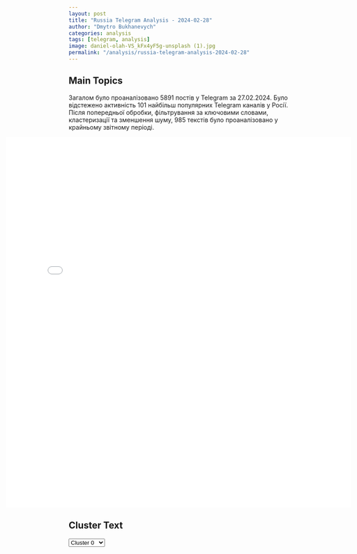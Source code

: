 ```yaml
---
layout: post
title: "Russia Telegram Analysis - 2024-02-28"
author: "Dmytro Bukhanevych"
categories: analysis
tags: [telegram, analysis]
image: daniel-olah-VS_kFx4yF5g-unsplash (1).jpg
permalink: "/analysis/russia-telegram-analysis-2024-02-28"
---
```


<style>
    /* Adjusting iframe-container styles */
    .wide-iframe-container {
        width: calc(100% + 30vw);  /* Extending the width */
        margin-left: -15vw;       /* Negative margin to push to the left */
        overflow: hidden;         /* In case the iframe content spills over */
    }

    .wide-iframe-container iframe {
        width: 100%;  /* Making the iframe take the full width of its container */
        border: none; /* Removing any borders from the iframe */
    }

    /* Toggle mechanism */
    .hidden {
        display: none;
    }
    
    .show-content-target:checked + .show-content {
        display: block;
    }
</style>

<h2>Main Topics</h2>
<p>Загалом було проаналізовано 5891 постів у Telegram за 27.02.2024. Було відстежено активність 101 найбільш популярних Telegram каналів у Росії. Після попередньої обробки, фільтрування за ключовими словами, кластеризації та зменшення шуму, 985 текстів було проаналізовано у крайньому звітному періоді.</p>
<!-- Embedding Main Plotly Visualization -->
<div class="wide-iframe-container">
    <iframe src="{{site.baseurl}}/visualizations/2024-02-28/fig_topics_time.html" height="850"></iframe>
</div>


<h2>Cluster Text</h2>

<!-- Dropdown to select a cluster -->
<select id="clusterSelector" onchange="displayClusterText()">
<option value="0">Cluster 0</option><option value="1">Cluster 1</option><option value="2">Cluster 2</option><option value="3">Cluster 3</option><option value="4">Cluster 4</option><option value="5">Cluster 5</option><option value="6">Cluster 6</option><option value="7">Cluster 7</option><option value="8">Cluster 8</option><option value="9">Cluster 9</option><option value="10">Cluster 10</option><option value="11">Cluster 11</option><option value="12">Cluster 12</option>
</select>

<!-- Display area for the selected cluster's text -->
<div id="clusterTextDisplay" class="hidden"></div>

<script type="text/javascript">
    var clusterDetails = {"0": "<b>Total Posts:</b> 160<br><b>Date:</b> 2024-02-27 12:25:00+00:00<br><b>Author:</b> rvvoenkor<br><b>Link:</b> https://t.me/s/RVvoenkor/62834<br><b>Subscribers:</b> 1355477<br><b>Text:</b> \u0422\u0435\u043a\u0441\u0442: \u203c\ufe0f\ud83c\udff4\u200d\u2620\ufe0f\ud83c\uddf7\ud83c\uddfa\u0410\u0440\u043c\u0438\u044f \u0420\u043e\u0441\u0441\u0438\u0438 \u0432\u044b\u0431\u0438\u043b\u0430 \u0412\u0421\u0423 \u0438\u0437 \u0421\u0435\u0432\u0435\u0440\u043d\u043e\u0433\u043e, \u0442\u0430\u043a\u0436\u0435 \u0437\u0430 \u043d\u0435\u0434\u0435\u043b\u044e \u043e\u0441\u0432\u043e\u0431\u043e\u0436\u0434\u0435\u043d\u044b \u041b\u0430\u0441\u0442\u043e\u0447\u043a\u0438\u043d\u043e \u0438 \u041f\u043e\u0431\u0435\u0434\u0430.\u25aa\ufe0f\u0420\u043e\u0441\u0441\u0438\u0439\u0441\u043a\u0438\u0435 \u0432\u043e\u0439\u0441\u043a\u0430 \u0435\u0436\u0435\u0434\u043d\u0435\u0432\u043d\u043e \u043f\u0440\u043e\u0434\u0432\u0438\u0433\u0430\u044e\u0442\u0441\u044f \u043f\u043e \u0432\u0441\u0435\u0439 \u043b\u0438\u043d\u0438\u0438 \u0441\u043e\u043f\u0440\u0438\u043a\u043e\u0441\u043d\u043e\u0432\u0435\u043d\u0438\u044f, \u0437\u0430\u044f\u0432\u0438\u043b \u0428\u043e\u0439\u0433\u0443 \u043d\u0430 \u0437\u0430\u0441\u0435\u0434\u0430\u043d\u0438\u0438 \u043a\u043e\u043b\u043b\u0435\u0433\u0438\u0438 \u041c\u0438\u043d\u043e\u0431\u043e\u0440\u043e\u043d\u044b.\u25aa\ufe0f\u041a\u043e\u043c\u0430\u043d\u0434\u043e\u0432\u0430\u043d\u0438\u0435 \u0412\u0421\u0423 \u0431\u0440\u043e\u0441\u0430\u0435\u0442 \u0432 \u0431\u043e\u0439 \u043f\u043e\u0441\u043b\u0435\u0434\u043d\u0438\u0435 \u0440\u0435\u0437\u0435\u0440\u0432\u044b, \u043f\u044b\u0442\u0430\u044f\u0441\u044c \u0441\u0442\u0430\u0431\u0438\u043b\u0438\u0437\u0438\u0440\u043e\u0432\u0430\u0442\u044c \u043e\u0431\u0441\u0442\u0430\u043d\u043e\u0432\u043a\u0443 \u0438 \u043d\u0435 \u0434\u043e\u043f\u0443\u0441\u0442\u0438\u0442\u044c \u0440\u0430\u0437\u0432\u0430\u043b\u0430 \u0444\u0440\u043e\u043d\u0442\u0430.\u25aa\ufe0f\u0421 \u043d\u0430\u0447\u0430\u043b\u0430 2024 \u0433. \u043e\u0441\u0432\u043e\u0431\u043e\u0436\u0434\u0435\u043d\u043e 327 \u043a\u0432. \u043a\u043c \u043d\u043e\u0432\u044b\u0445 \u0442\u0435\u0440\u0440\u0438\u0442\u043e\u0440\u0438\u0439, \u043f\u043e\u0442\u0435\u0440\u0438 \u0423\u043a\u0440\u0430\u0438\u043d\u044b \u0441\u043e\u0441\u0442\u0430\u0432\u0438\u043b\u0438 \u0441\u0432\u044b\u0448\u0435 440 000 \u0447\u0435\u043b\u043e\u0432\u0435\u043a. \u25aa\ufe0f\u0412\u0421\u0423 \u0441 \u043d\u0430\u0447\u0430\u043b\u0430 \u0433\u043e\u0434\u0430 \u0435\u0436\u0435\u0434\u043d\u0435\u0432\u043d\u043e \u0442\u0435\u0440\u044f\u044e\u0442 \u0432 \u0441\u0440\u0435\u0434\u043d\u0435\u043c \u0431\u043e\u043b\u0435\u0435 800 \u0447\u0435\u043b\u043e\u0432\u0435\u043a \u043b\u0438\u0447\u043d\u043e\u0433\u043e \u0441\u043e\u0441\u0442\u0430\u0432\u0430 \u0438 120 \u0435\u0434\u0438\u043d\u0438\u0446 \u0432\u043e\u043e\u0440\u0443\u0436\u0435\u043d\u0438\u044f.\u25aa\ufe0f\u0421\u0442\u0440\u0430\u043d\u044b \u0415\u0421 \u0438 \u041d\u0410\u0422\u041e \u043d\u0435 \u0431\u0443\u0434\u0443\u0442 \u043d\u0430\u043f\u0440\u0430\u0432\u043b\u044f\u0442\u044c \u0441\u0432\u043e\u0438 \u0432\u043e\u0439\u0441\u043a\u0430 \u043d\u0430 \u0423\u043a\u0440\u0430\u0438\u043d\u0443.\u25aa\ufe0f\u0412\u043e\u0439\u0441\u043a\u0430 \u0420\u0425\u0411\u0417 \u043b\u0438\u043a\u0432\u0438\u0434\u0438\u0440\u043e\u0432\u0430\u043b\u0438 \u0431\u0438\u043e\u0443\u0433\u0440\u043e\u0437\u0443 \u043f\u043e\u0441\u043b\u0435 \u0440\u0430\u0437\u0440\u0443\u0448\u0435\u043d\u0438\u044f \u043f\u043b\u043e\u0442\u0438\u043d\u044b \u041a\u0430\u0445\u043e\u0432\u0441\u043a\u043e\u0439 \u0413\u042d\u0421.t.me/RVvoenkor", "1": "<b>Total Posts:</b> 47<br><b>Date:</b> 2024-02-27 12:18:47+00:00<br><b>Author:</b> asupersharij<br><b>Link:</b> https://t.me/s/ASupersharij/27310<br><b>Subscribers:</b> 1151935<br><b>Text:</b> \u0422\u0435\u043a\u0441\u0442: \u0415\u0441\u043b\u0438 \u0420\u043e\u0441\u0441\u0438\u044f \u043e\u0441\u043c\u0435\u043b\u0438\u0442\u0441\u044f \u0431\u0440\u043e\u0441\u0438\u0442\u044c \u0432\u044b\u0437\u043e\u0432 \u041d\u0410\u0422\u041e, \u0442\u043e \u041a\u0430\u043b\u0438\u043d\u0438\u043d\u0433\u0440\u0430\u0434 \u00ab\u0431\u0443\u0434\u0435\u0442 \u043d\u0435\u0439\u0442\u0440\u0430\u043b\u0438\u0437\u043e\u0432\u0430\u043d\u00bb, \u2014 \u043f\u043e\u0441\u043e\u043b \u041b\u0438\u0442\u0432\u044b \u0432 \u0428\u0432\u0435\u0446\u0438\u0438 \u0438 \u044d\u043a\u0441-\u0433\u043b\u0430\u0432\u0430 \u041c\u0418\u0414 \u041b\u0438\u043d\u0430\u0441 \u041b\u0438\u043d\u043a\u044f\u0432\u0438\u0447\u044e\u0441\u041f\u043e\u043b\u0430\u0433\u0430\u044e, \u044d\u0442\u0438 \u0435\u0431\u0430\u043d\u0430\u0442\u044b \u0442\u0438\u043f\u0430 \u043d\u0430\u0448\u0438\u0445 \u0424\u0430\u0440\u0438\u043e\u043d, \u0441\u043e\u0442\u0440\u0443\u0434\u043d\u0438\u0446 \u0413\u0420\u0423 \u0420\u0424, \u043a\u043e\u0442\u043e\u0440\u044b\u0435 \u043d\u0430\u043c\u0435\u0440\u0435\u043d\u043d\u043e \u0434\u0430\u044e\u0442 \u043f\u043e\u0432\u043e\u0434. \u0421\u0430\u043c\u044b\u0435 \u0441\u043b\u0430\u0431\u044b\u0435 - \u0441\u0430\u043c\u044b\u0435 \u0432\u043e\u043d\u044e\u0447\u0438\u0435, \u043f\u043e \u0442\u0440\u0430\u0434\u0438\u0446\u0438\u0438", "2": "<b>Total Posts:</b> 130<br><b>Date:</b> 2024-02-27 18:00:00+00:00<br><b>Author:</b> ostashkonews<br><b>Link:</b> https://t.me/s/OstashkoNews/121955<br><b>Subscribers:</b> 376956<br><b>Text:</b> \u0422\u0435\u043a\u0441\u0442: \ud83d\udd57 \u0413\u043b\u0430\u0432\u043d\u044b\u0435 \u0441\u043e\u0431\u044b\u0442\u0438\u044f \u043d\u0430 21:00:\u25aa\ufe0f\u0420\u043e\u0441\u0441\u0438\u0439\u0441\u043a\u0438\u0435 \u0441\u0447\u0435\u0442\u0430 \u0440\u0443\u0441\u043e\u0444\u043e\u0431\u0430 \u0411\u043e\u0440\u0438\u0441\u0430 \u0410\u043a\u0443\u043d\u0438\u043d\u0430* (\u043d\u0430\u0441\u0442\u043e\u044f\u0449\u0435\u0435 \u0438\u043c\u044f \u0413\u0440\u0438\u0433\u043e\u0440\u0438\u0439 \u0427\u0445\u0430\u0440\u0442\u0438\u0448\u0432\u0438\u043b\u0438) \u0438 \u0435\u0433\u043e \u0436\u0435\u043d\u044b \u043d\u0430 6 \u043c\u043b\u043d \u0440\u0443\u0431\u043b\u0435\u0439 \u0430\u0440\u0435\u0441\u0442\u043e\u0432\u0430\u043d\u044b\u25aa\ufe0f\u0411\u0430\u0439\u0434\u0435\u043d \u043c\u043e\u0436\u0435\u0442 \u0441\u043e\u043f\u0435\u0440\u043d\u0438\u0447\u0430\u0442\u044c \u043f\u043e \u043f\u043e\u043f\u0443\u043b\u044f\u0440\u043d\u043e\u0441\u0442\u0438 \u0442\u043e\u043b\u044c\u043a\u043e \u0441 \u0445\u043b\u0430\u043c\u0438\u0434\u0438\u043e\u0437\u043e\u043c\u25aa\ufe0f\u0418\u0441\u0442\u0435\u0440\u0438\u044f \u0432\u043e\u043a\u0440\u0443\u0433 \u043f\u043e\u0432\u0440\u0435\u0436\u0434\u0435\u043d\u043d\u044b\u0445 \u043a\u0430\u0431\u0435\u043b\u0435\u0439 \u0432 \u041a\u0440\u0430\u0441\u043d\u043e\u043c \u043c\u043e\u0440\u0435 \u043c\u043e\u0436\u0435\u0442 \u0431\u044b\u0442\u044c \u043f\u0440\u0435\u0436\u0434\u0435\u0432\u0440\u0435\u043c\u0435\u043d\u043d\u043e\u0439\u25aa\ufe0f\u0411\u0430\u0439\u0434\u0435\u043d \u0441\u0435\u0433\u043e\u0434\u043d\u044f \u0441\u043e\u0437\u044b\u0432\u0430\u0435\u0442 \u043b\u0438\u0434\u0435\u0440\u043e\u0432 \u041a\u043e\u043d\u0433\u0440\u0435\u0441\u0441\u0430 \u0432 \u0411\u0435\u043b\u044b\u0439 \u0434\u043e\u043c \u0434\u043b\u044f \u043e\u0431\u0441\u0443\u0436\u0434\u0435\u043d\u0438\u044f \u0444\u0438\u043d\u0430\u043d\u0441\u0438\u0440\u043e\u0432\u0430\u043d\u0438\u044f \u0423\u043a\u0440\u0430\u0438\u043d\u044b", "3": "<b>Total Posts:</b> 122<br><b>Date:</b> 2024-02-27 20:58:24+00:00<br><b>Author:</b> warhistoryalconafter<br><b>Link:</b> https://t.me/s/warhistoryalconafter/149435<br><b>Subscribers:</b> 478553<br><b>Text:</b> \u0422\u0435\u043a\u0441\u0442: \u0418\u043d\u0442\u0435\u0440\u0435\u0441\u043d\u043e\u0435 \u0437\u0430 \u0441\u0435\u0433\u043e\u0434\u043d\u044f:\u2013 \u041c\u0430\u043a\u0440\u043e\u043d \u0437\u0430\u044f\u0432\u0438\u043b, \u0447\u0442\u043e \u043e\u0442\u043f\u0440\u0430\u0432\u043a\u0430 \u0432\u043e\u0439\u0441\u043a \u041d\u0410\u0422\u041e \u043d\u0430 \u0423\u043a\u0440\u0430\u0438\u043d\u0443 \u043d\u0435 \u043c\u043e\u0436\u0435\u0442 \u0431\u044b\u0442\u044c \u0438\u0441\u043a\u043b\u044e\u0447\u0435\u043d\u0430.- \u0418\u0434\u0435\u044f \u043e\u0442\u043f\u0440\u0430\u0432\u043a\u0438 \u0441\u043e\u043b\u0434\u0430\u0442 \u0432 \u0423\u043a\u0440\u0430\u0438\u043d\u0443 \u0432\u044b\u0437\u0432\u0430\u043b\u0430 \u00ab\u0431\u0443\u0440\u043d\u044b\u0435 \u0434\u0438\u0441\u043a\u0443\u0441\u0441\u0438\u0438\u00bb \u043d\u0430 \u0432\u0441\u0442\u0440\u0435\u0447\u0435 \u0432 \u041f\u0430\u0440\u0438\u0436\u0435, \u2014 \u0414\u0443\u0434\u0430 \u0432 \u0438\u043d\u0442\u0435\u0440\u0432\u044c\u044e Polskie Radio. \u041f\u0440\u0438 \u044d\u0442\u043e\u043c \u043f\u043e\u043b\u044c\u0441\u043a\u0438\u0439 \u043f\u0440\u0435\u0437\u0438\u0434\u0435\u043d\u0442, \u043a\u0430\u043a \u0438 \u0440\u0430\u043d\u0435\u0435 \u041c\u0430\u043a\u0440\u043e\u043d, \u0437\u0430\u044f\u0432\u0438\u043b, \u0447\u0442\u043e \u0443 \u0441\u043e\u044e\u0437\u043d\u0438\u043a\u043e\u0432 \u043d\u0435\u0442 \u0435\u0434\u0438\u043d\u043e\u0433\u043e \u043c\u043d\u0435\u043d\u0438\u044f \u043e\u0431 \u043e\u0442\u043f\u0440\u0430\u0432\u043a\u0435 \u0432\u043e\u0439\u0441\u043a \u043d\u0430 \u0423\u043a\u0440\u0430\u0438\u043d\u0443.- \u0417\u0430\u043f\u0430\u0434\u043d\u044b\u0435 \u0432\u043e\u0435\u043d\u043d\u044b\u0435 \u043c\u043e\u0433\u0443\u0442 \u043f\u0440\u0438\u0441\u0443\u0442\u0441\u0442\u0432\u043e\u0432\u0430\u0442\u044c \u0432 \u0423\u043a\u0440\u0430\u0438\u043d\u0435 \u043d\u0435 \u0441 \u0446\u0435\u043b\u044c\u044e \u0443\u0447\u0430\u0441\u0442\u0438\u044f \u0432 \u0431\u043e\u0435\u0432\u044b\u0445 \u0434\u0435\u0439\u0441\u0442\u0432\u0438\u044f\u0445, \u0430 \u0434\u043b\u044f \u043e\u043a\u0430\u0437\u0430\u043d\u0438\u044f \u043d\u0435\u043a\u043e\u0442\u043e\u0440\u044b\u0445 \u0432\u0438\u0434\u043e\u0432 \u043f\u043e\u043c\u043e\u0449\u0438, \u2014 \u0433\u043b\u0430\u0432\u0430 \u041c\u0418\u0414 \u0424\u0440\u0430\u043d\u0446\u0438\u0438 \u0421\u0442\u0435\u0444\u0430\u043d \u0421\u0435\u0436\u0443\u0440\u043d\u0435 \u2013 \u0418\u0437\u0440\u0430\u0438\u043b\u044c \u0440\u0430\u0431\u043e\u0442\u0430\u0435\u0442 \u043d\u0430\u0434 \u043f\u0435\u0440\u0435\u0434\u0430\u0447\u0435\u0439 \u0423\u043a\u0440\u0430\u0438\u043d\u0435 \u0441\u0438\u0441\u0442\u0435\u043c \u0440\u0430\u043d\u043d\u0435\u0433\u043e \u043f\u0440\u0435\u0434\u0443\u043f\u0440\u0435\u0436\u0434\u0435\u043d\u0438\u044f \u043e \u0440\u0430\u043a\u0435\u0442\u043d\u044b\u0445 \u0443\u0434\u0430\u0440\u0430\u0445 \u0438 \u0430\u0442\u0430\u043a\u0430\u0445 \u0411\u041f\u041b\u0410 \u2013 \u043f\u043e\u0441\u0442\u043f\u0440\u0435\u0434 \u043f\u0440\u0438 \u041e\u041e\u041d\u2013 \u041c\u0430\u043a\u0440\u043e\u043d \u0437\u0430\u044f\u0432\u0438\u043b \u043e \u0441\u043e\u0437\u0434\u0430\u043d\u0438\u0438 \u043a\u043e\u0430\u043b\u0438\u0446\u0438\u0438 \u043f\u043e \u043f\u043e\u0441\u0442\u0430\u0432\u043a\u0430\u043c \u0434\u0430\u043b\u044c\u043d\u043e\u0431\u043e\u0439\u043d\u043e\u0433\u043e \u0432\u043e\u043e\u0440\u0443\u0436\u0435\u043d\u0438\u044f \u0423\u043a\u0440\u0430\u0438\u043d\u0435\u2013 \u041d\u0443\u0436\u043d\u043e \u0437\u0430\u043f\u0440\u0435\u0442\u0438\u0442\u044c \u044d\u043a\u0441\u043f\u043e\u0440\u0442 \u0431\u043e\u0435\u043f\u0440\u0438\u043f\u0430\u0441\u043e\u0432 \u0438\u0437 \u0415\u0432\u0440\u043e\u043f\u044b \u0432 \u0434\u0440\u0443\u0433\u0438\u0435 \u0441\u0442\u0440\u0430\u043d\u044b, \u043a\u0440\u043e\u043c\u0435 \u0423\u043a\u0440\u0430\u0438\u043d\u044b \u2013 \u0433\u043b\u0430\u0432\u0430 \u041c\u0418\u0414 \u041a\u0443\u043b\u0435\u0431\u0430\u2013 \u041f\u0430\u0440\u0438\u0436 \"\u043d\u0435 \u0441\u043c\u043e\u0436\u0435\u0442 \u0441\u043c\u0438\u0440\u0438\u0442\u044c\u0441\u044f\" \u0441 \u043f\u043e\u0431\u0435\u0434\u043e\u0439 \u0420\u0424 \u2013 \u043f\u0440\u0435\u043c\u044c\u0435\u0440 \u0424\u0440\u0430\u043d\u0446\u0438\u0438 \u0410\u0442\u0442\u0430\u043b\u044c \u2013 \u0412\u0441\u0435\u0433\u043e \u0441 \u043d\u0430\u0447\u0430\u043b\u0430 \u0421\u0412\u041e \u0443\u043a\u0440\u0430\u0438\u043d\u0441\u043a\u0438\u0435 \u0432\u043e\u043e\u0440\u0443\u0436\u0435\u043d\u043d\u044b\u0435 \u0441\u0438\u043b\u044b \u043f\u043e\u0442\u0435\u0440\u044f\u043b\u0438 \u0441\u0432\u044b\u0448\u0435 444 \u0442\u044b\u0441\u044f\u0447 \u0432\u043e\u0435\u043d\u043d\u043e\u0441\u043b\u0443\u0436\u0430\u0449\u0438\u0445 \u2013 \u0428\u043e\u0439\u0433\u0443\u2013 \u0417\u0430\u0432\u043e\u0434\u044b \u0421\u0435\u0432\u0435\u0440\u043d\u043e\u0439 \u041a\u043e\u0440\u0435\u0438 \u0440\u0430\u0431\u043e\u0442\u0430\u044e\u0442 \u043d\u0430 \u043f\u043e\u043b\u043d\u0443\u044e \u043c\u043e\u0449\u043d\u043e\u0441\u0442\u044c, \u0447\u0442\u043e\u0431\u044b \u043e\u0431\u0435\u0441\u043f\u0435\u0447\u0438\u0432\u0430\u0442\u044c \u043f\u043e\u0441\u0442\u0430\u0432\u043a\u0438 \u0441\u043d\u0430\u0440\u044f\u0434\u043e\u0432 \u0432 \u0420\u043e\u0441\u0441\u0438\u044e \u2013 Yonhap\u2013 \u0415\u0421 \u0441\u043e\u043b\u0433\u0430\u043b, \u043e\u0431\u0435\u0449\u0430\u044f \u0423\u043a\u0440\u0430\u0438\u043d\u0435 \u043c\u0438\u043b\u043b\u0438\u043e\u043d \u0431\u043e\u0435\u043f\u0440\u0438\u043f\u0430\u0441\u043e\u0432 \u2013 \u041c\u0430\u043a\u0440\u043e\u043d\u2013 \u0415\u0432\u0440\u043e\u043f\u0430\u0440\u043b\u0430\u043c\u0435\u043d\u0442 \u043e\u043a\u043e\u043d\u0447\u0430\u0442\u0435\u043b\u044c\u043d\u043e \u043f\u0440\u043e\u0433\u043e\u043b\u043e\u0441\u043e\u0432\u0430\u043b \u0437\u0430 \u043d\u043e\u0432\u044b\u0439 \u0444\u043e\u043d\u0434 \u043f\u043e\u043c\u043e\u0449\u0438 \u0423\u043a\u0440\u0430\u0438\u043d\u0435 \u043d\u0430 \u20ac50 \u043c\u043b\u0440\u0434\u2013 \u0410\u0440\u043c\u0435\u043d\u0438\u044f \u043f\u0435\u0440\u0435\u0434\u0430\u043b\u0430 \u0444\u0440\u0430\u043d\u0446\u0443\u0437\u0441\u043a\u043e\u0439 \u0441\u043f\u0435\u0446\u0441\u043b\u0443\u0436\u0431\u0435 DSG \u0440\u0430\u0437\u0432\u0435\u0434\u0434\u0430\u043d\u043d\u044b\u0435 \u0410\u0437\u0435\u0440\u0431\u0430\u0439\u0434\u0436\u0430\u043d\u0430, \u0418\u0440\u0430\u043d\u0430, \u0420\u043e\u0441\u0441\u0438\u0438 \u0438 \u0422\u0443\u0440\u0446\u0438\u0438\u2013 \u0412\u0435\u043b\u0438\u043a\u043e\u0431\u0440\u0438\u0442\u0430\u043d\u0438\u044f \u043d\u0435 \u043f\u043b\u0430\u043d\u0438\u0440\u0443\u0435\u0442 \"\u0448\u0438\u0440\u043e\u043a\u043e\u043c\u0430\u0441\u0448\u0442\u0430\u0431\u043d\u043e\u0433\u043e\" \u0440\u0430\u0437\u043c\u0435\u0449\u0435\u043d\u0438\u044f \u0432\u043e\u0439\u0441\u043a \u043d\u0430 \u0423\u043a\u0440\u0430\u0438\u043d\u0435 \u2013 Reuters \u2013 \u0420\u0430\u0437\u0432\u0435\u0434\u043a\u0430 \u0423\u043a\u0440\u0430\u0438\u043d\u044b \u043e\u043f\u0430\u0441\u0430\u0435\u0442\u0441\u044f \u043f\u043e\u043f\u044b\u0442\u043a\u0438 \u0441\u0432\u0435\u0440\u0436\u0435\u043d\u0438\u044f \u0417\u0435\u043b\u0435\u043d\u0441\u043a\u043e\u0433\u043e \u0432\u0435\u0441\u043d\u043e\u0439 \u2013 \u0422\u0410\u0421\u0421\u2013 \u0421\u0430\u043c\u043e\u043b\u0435\u0442\u044b \u0412\u041a\u0421 \u0424\u0440\u0430\u043d\u0446\u0438\u0438 \u0441\u043e\u043f\u0440\u043e\u0432\u043e\u0434\u0438\u043b\u0438 \u0440\u043e\u0441\u0441\u0438\u0439\u0441\u043a\u0438\u0439 \u0418\u043b-20 \u0432 \u0440\u0430\u0439\u043e\u043d\u0435 \u0433\u0440\u0430\u043d\u0438\u0446\u044b \u042d\u0441\u0442\u043e\u043d\u0438\u0438 \u2013 \u0413\u043b\u0430\u0432\u043d\u044b\u0439 \u0448\u0442\u0430\u0431 \u0412\u0421 \u0424\u0440\u0430\u043d\u0446\u0438\u0438 \u2013 \u0411\u0430\u0439\u0434\u0435\u043d \u0441\u0435\u0433\u043e\u0434\u043d\u044f \u0441\u043e\u0437\u044b\u0432\u0430\u0435\u0442 \u043b\u0438\u0434\u0435\u0440\u043e\u0432 \u041a\u043e\u043d\u0433\u0440\u0435\u0441\u0441\u0430 \u0432 \u0411\u0435\u043b\u044b\u0439 \u0434\u043e\u043c \u0434\u043b\u044f \u043e\u0431\u0441\u0443\u0436\u0434\u0435\u043d\u0438\u044f \u0444\u0438\u043d\u0430\u043d\u0441\u0438\u0440\u043e\u0432\u0430\u043d\u0438\u044f \u0423\u043a\u0440\u0430\u0438\u043d\u044b \u2013 WP\u2013 \u041f\u043e\u043b\u044c\u0448\u0430 \u0432\u0432\u0435\u0434\u0435\u0442 \u0437\u0430\u043f\u0440\u0435\u0442 \u043d\u0430 \u0438\u043c\u043f\u043e\u0440\u0442 \u043d\u043e\u0432\u044b\u0445 \u0443\u043a\u0440\u0430\u0438\u043d\u0441\u043a\u0438\u0445 \u0442\u043e\u0432\u0430\u0440\u043e\u0432, \u0435\u0441\u043b\u0438 \u0415\u0421 \u043d\u0435 \u043f\u0440\u0435\u0434\u043b\u043e\u0436\u0438\u0442 \u0440\u0435\u0448\u0435\u043d\u0438\u044f \u043f\u0440\u043e\u0431\u043b\u0435\u043c\u044b \u0441 \u043c\u0435\u0441\u0442\u043d\u044b\u043c\u0438 \u0444\u0435\u0440\u043c\u0435\u0440\u0430\u043c\u0438 \u2013 \u0422\u0443\u0441\u043a@NeoficialniyBeZsonoV", "4": "<b>Total Posts:</b> 91<br><b>Date:</b> 2024-02-27 06:01:02+00:00<br><b>Author:</b> rt_russian<br><b>Link:</b> https://t.me/s/rt_russian/190830<br><b>Subscribers:</b> 851451<br><b>Text:</b> \u0422\u0435\u043a\u0441\u0442: \u2757\ufe0f\u041c\u043e\u0449\u043d\u044b\u0439 \u043f\u0440\u0438\u043b\u0451\u0442 \u0430\u0432\u0438\u0430\u0431\u043e\u043c\u0431 \u043d\u0430 \u043f\u043e\u0437\u0438\u0446\u0438\u0438 \u0412\u0421\u0423 \u0432 \u0440\u0430\u0439\u043e\u043d\u0435 \u043f\u043e\u0441\u0451\u043b\u043a\u0430 \u0412\u0435\u043b\u0435\u0442\u0438\u043d\u0441\u043a\u043e\u0435 \u043d\u0430 \u043f\u0440\u0430\u0432\u043e\u043c \u0431\u0435\u0440\u0435\u0433\u0443 \u0414\u043d\u0435\u043f\u0440\u0430.\u041e\u043f\u0435\u0440\u0430\u0442\u0438\u0432\u043d\u043e-\u0442\u0430\u043a\u0442\u0438\u0447\u0435\u0441\u043a\u0430\u044f \u0430\u0432\u0438\u0430\u0446\u0438\u044f \u0412\u0421 \u0420\u0424 \u0443\u0434\u0430\u0440\u0438\u043b\u0430 \u043f\u043e \u043f\u0440\u043e\u0442\u0438\u0432\u043d\u0438\u043a\u0443 \u0434\u0432\u0443\u043c\u044f \u0424\u0410\u0411-500 \u0441 \u043c\u043e\u0434\u0443\u043b\u044f\u043c\u0438 \u043f\u043b\u0430\u043d\u0438\u0440\u043e\u0432\u0430\u043d\u0438\u044f \u0438 \u043a\u043e\u0440\u0440\u0435\u043a\u0446\u0438\u0438.\ud83d\udfe9 RT \u043d\u0430 \u0440\u0443\u0441\u0441\u043a\u043e\u043c. \u041f\u043e\u0434\u043f\u0438\u0448\u0438\u0441\u044c", "5": "<b>Total Posts:</b> 24<br><b>Date:</b> 2024-02-27 06:41:06+00:00<br><b>Author:</b> voenkorkotenok<br><b>Link:</b> https://t.me/s/voenkorKotenok/54345<br><b>Subscribers:</b> 377934<br><b>Text:</b> \u0422\u0435\u043a\u0441\u0442: \u041d\u043e\u0447\u044c\u044e \u0434\u0435\u0436\u0443\u0440\u043d\u044b\u043c\u0438 \u0441\u0440\u0435\u0434\u0441\u0442\u0432\u0430\u043c\u0438 \u041f\u0412\u041e \u043f\u0435\u0440\u0435\u0445\u0432\u0430\u0447\u0435\u043d\u044b \u0442\u0440\u0438 \u0443\u043a\u0440\u0430\u0438\u043d\u0441\u043a\u0438\u0445 \u0431\u0435\u0441\u043f\u0438\u043b\u043e\u0442\u043d\u0438\u043a\u0430. \u0412\u0441\u0435 \u2014 \u0441\u0430\u043c\u043e\u043b\u0435\u0442\u043d\u043e\u0433\u043e \u0442\u0438\u043f\u0430, \u043f\u0440\u0435\u0434\u043d\u0430\u0437\u043d\u0430\u0447\u0435\u043d\u043d\u044b\u0435 \u0434\u043b\u044f \u0443\u0434\u0430\u0440\u043e\u0432 \u043f\u043e \u0440\u043e\u0441\u0441\u0438\u0439\u0441\u043a\u043e\u0439 \u0442\u0435\u0440\u0440\u0438\u0442\u043e\u0440\u0438\u0438.\u0414\u0432\u0430 \u0434\u0440\u043e\u043d\u0430 \u0431\u044b\u043b\u0438 \u0441\u0431\u0438\u0442\u044b \u043d\u0430\u0434 \u0411\u0440\u044f\u043d\u0441\u043a\u043e\u0439 \u043e\u0431\u043b\u0430\u0441\u0442\u044c\u044e, \u0435\u0449\u0435 \u043e\u0434\u0438\u043d \u2014 \u043d\u0430\u0434 \u0411\u0435\u043b\u0433\u043e\u0440\u043e\u0434\u0441\u043a\u043e\u0439.@voenkorKotenok", "6": "<b>Total Posts:</b> 19<br><b>Date:</b> 2024-02-27 06:45:07+00:00<br><b>Author:</b> rian_ru<br><b>Link:</b> https://t.me/s/rian_ru/233035<br><b>Subscribers:</b> 2960616<br><b>Text:</b> \u0422\u0435\u043a\u0441\u0442: \u26a1\ufe0f\u0423\u043a\u0440\u0430\u0438\u043d\u0441\u043a\u0438\u0435 \u0441\u043f\u0435\u0446\u0441\u043b\u0443\u0436\u0431\u044b \u043d\u0430\u043c\u0435\u0440\u0435\u0432\u0430\u043b\u0438\u0441\u044c \u0441\u043e\u0432\u0435\u0440\u0448\u0438\u0442\u044c \u0442\u0435\u0440\u0430\u043a\u0442 \u0432 \u0417\u0430\u043f\u043e\u0440\u043e\u0436\u0441\u043a\u043e\u0439 \u043e\u0431\u043b\u0430\u0441\u0442\u0438 \u0441 \u0438\u0441\u043f\u043e\u043b\u044c\u0437\u043e\u0432\u0430\u043d\u0438\u0435\u043c \u0430\u043d\u0430\u043b\u043e\u0433\u0430 \u0431\u043e\u0435\u0432\u043e\u0433\u043e \u043e\u0442\u0440\u0430\u0432\u043b\u044f\u044e\u0449\u0435\u0433\u043e \u0432\u0435\u0449\u0435\u0441\u0442\u0432\u0430 BZ, \u0441\u043e\u043e\u0431\u0449\u0430\u0435\u0442 \u0424\u0421\u0411.\u041f\u0440\u0435\u0441\u0442\u0443\u043f\u043b\u0435\u043d\u0438\u0435 \u0443\u0434\u0430\u043b\u043e\u0441\u044c \u043f\u0440\u0435\u0434\u043e\u0442\u0432\u0440\u0430\u0442\u0438\u0442\u044c, \u0437\u0430\u0434\u0435\u0440\u0436\u0430\u043d\u044b \u0442\u0440\u043e\u0435 \u0433\u0440\u0430\u0436\u0434\u0430\u043d \u0423\u043a\u0440\u0430\u0438\u043d\u044b. \u0418\u0437\u044a\u044f\u0442\u044b\u0435 \u0443 \u043d\u0438\u0445 \u043f\u0440\u0435\u043f\u0430\u0440\u0430\u0442\u044b \u043f\u0440\u0438\u043c\u0435\u043d\u044f\u044e\u0442\u0441\u044f \u0434\u043b\u044f \u0441\u043e\u0437\u0434\u0430\u043d\u0438\u044f \u0445\u0438\u043c\u0438\u0447\u0435\u0441\u043a\u043e\u0433\u043e \u043e\u0440\u0443\u0436\u0438\u044f \u0438 \u0440\u0430\u0437\u0440\u0430\u0431\u0430\u0442\u044b\u0432\u0430\u043b\u0438\u0441\u044c \u0432 \u0421\u0428\u0410, \u043f\u043e\u0434\u0447\u0435\u0440\u043a\u0438\u0432\u0430\u0435\u0442 \u0432\u0435\u0434\u043e\u043c\u0441\u0442\u0432\u043e.\u0417\u0430\u0432\u0435\u0434\u0435\u043d\u043e \u0434\u0435\u043b\u043e \u043f\u043e \u0441\u0442\u0430\u0442\u044c\u044f\u043c \u043e \u043f\u0440\u0438\u043e\u0431\u0440\u0435\u0442\u0435\u043d\u0438\u0438 \u0438 \u0441\u0431\u044b\u0442\u0435 \u043e\u0440\u0443\u0436\u0438\u044f \u043c\u0430\u0441\u0441\u043e\u0432\u043e\u0433\u043e \u043f\u043e\u0440\u0430\u0436\u0435\u043d\u0438\u044f \u0438 \u043e \u0442\u0435\u0440\u0430\u043a\u0442\u0435.", "7": "<b>Total Posts:</b> 18<br><b>Date:</b> 2024-02-27 10:05:31+00:00<br><b>Author:</b> readovkanews<br><b>Link:</b> https://t.me/s/readovkanews/74765<br><b>Subscribers:</b> 2352156<br><b>Text:</b> \u0422\u0435\u043a\u0441\u0442: \u2757\ufe0f\u0420\u043e\u0441\u043a\u043e\u043c\u043d\u0430\u0434\u0437\u043e\u0440 \u0444\u0438\u043a\u0441\u0438\u0440\u0443\u0435\u0442 \u043c\u0430\u0441\u0441\u043e\u0432\u044b\u0439 \u0441\u0431\u043e\u0439 \u0432 \u0440\u0430\u0431\u043e\u0442\u0435 Telegram \u043d\u0430 \u0442\u0435\u0440\u0440\u0438\u0442\u043e\u0440\u0438\u0438 \u0420\u043e\u0441\u0441\u0438\u0438, \u0421\u0428\u0410, \u0413\u0435\u0440\u043c\u0430\u043d\u0438\u0438 \u0438 \u0434\u0440\u0443\u0433\u0438\u0445 \u0441\u0442\u0440\u0430\u043d", "8": "<b>Total Posts:</b> 19<br><b>Date:</b> 2024-02-27 15:00:28+00:00<br><b>Author:</b> voenacher<br><b>Link:</b> https://t.me/s/voenacher/61628<br><b>Subscribers:</b> 732653<br><b>Text:</b> \u0422\u0435\u043a\u0441\u0442: \u041a\u0442\u043e \u044d\u0442\u0438 \u0414\u041e\u0420\u041e\u0413\u0418\u0415 \u0411\u0420\u0410\u0422\u042c\u042f? \u042d\u0442\u043e \u0440\u0430\u0441\u0447\u0451\u0442 FPV \u0426\u0412\u041e, \u0411\u044b\u043a \u0438 \u0420\u0430\u0441\u0441\u0432\u0435\u0442. \u0418\u043c\u0435\u043d\u043d\u043e \u043e\u043d\u0438 \u0443\u043d\u0438\u0447\u0442\u043e\u0436\u0438\u043b\u0438 \u043f\u0435\u0440\u0432\u044b\u0439 \u0410\u0431\u0440\u0430\u043c\u0441, \u043a\u043e\u0442\u043e\u0440\u044b\u0439 \u043f\u044b\u0442\u0430\u043b\u0441\u044f \u0440\u0430\u0437\u044a\u0435\u0437\u0436\u0430\u0442\u044c \u043f\u043e \u0420\u0443\u0441\u0441\u043a\u043e\u0439 \u0437\u0435\u043c\u043b\u0435. \u042d\u0442\u043e \u043d\u0435 \u043f\u0435\u0440\u0432\u0430\u044f \u0443\u043d\u0438\u0447\u0442\u043e\u0436\u0435\u043d\u043d\u0430\u044f  \u0446\u0435\u043b\u044c \u043f\u0430\u0440\u043d\u0435\u0439, \u0434\u043e \u044d\u0442\u043e\u0433\u043e \u0431\u044b\u043b\u0438 \u0411\u0440\u044d\u0434\u043b\u0438, \u043e\u043f\u043e\u0440\u043d\u0438\u043a\u0438, \u0430\u0432\u0442\u043e\u043c\u043e\u0431\u0438\u043b\u044c\u043d\u0430\u044f \u0442\u0435\u0445\u043d\u0438\u043a\u0430 \u0438 \u0432\u043e\u0442 \u0442\u0435\u043f\u0435\u0440\u044c \u0442\u043e\u043b\u0441\u0442\u044b\u0439 \u0430\u043c\u0435\u0440\u0438\u043a\u0430\u043d\u0435\u0446. \u0412\u0434\u0432\u043e\u0439\u043d\u0435 \u043f\u0440\u0438\u044f\u0442\u043d\u043e, \u0447\u0442\u043e \u043e\u0441\u043d\u043e\u0432\u043d\u044b\u043c \u0432\u043e\u043e\u0440\u0443\u0436\u0435\u043d\u0438\u0435\u043c \u043f\u0430\u0440\u043d\u0435\u0439, \u044f\u0432\u043b\u044f\u0435\u0442\u0441\u044f \u043d\u0430\u0440\u043e\u0434\u043d\u044b\u0439 \u0434\u0440\u043e\u043d-\u043a\u0430\u043c\u0438\u043a\u0430\u0434\u0437\u0435 \u00ab\u0423\u043f\u044b\u0440\u044c\u00bb, \u0430 \u0441\u0430\u043c\u0438 \u043f\u0430\u0440\u043d\u0438 \u043f\u0440\u043e\u0448\u043b\u0438 \u043f\u043e\u0434\u0433\u043e\u0442\u043e\u0432\u043a\u0443 \u043d\u0430 \u0437\u0430\u0432\u043e\u0434\u0435 \u043a\u043e\u043c\u0430\u043d\u0434\u044b \u00ab\u041f\u043e\u0432\u0435\u0440\u043d\u0443\u0442\u044b\u0445 \u043d\u0430 \u0412\u043e\u0439\u043d\u0435\u00bb, \u0433\u0434\u0435 \u044d\u0442\u0438 \u0441\u0430\u043c\u044b\u0435 \u00ab\u0423\u043f\u044b\u0440\u0438\u00bb \u0438 \u0441\u043e\u0431\u0438\u0440\u0430\u044e\u0442\u0441\u044f. \u0412 \u043e\u0447\u0435\u0440\u0435\u0434\u043d\u043e\u0439 \u0440\u0430\u0437 \u0438 \u044f \u043d\u0435 \u0443\u0441\u0442\u0430\u043d\u0443 \u044d\u0442\u043e\u0433\u043e \u0434\u0435\u043b\u0430\u0442\u044c, \u0445\u043e\u0447\u0435\u0442\u0441\u044f \u043f\u043e\u0431\u043b\u0430\u0433\u043e\u0434\u0430\u0440\u0438\u0442\u044c \u043d\u0430\u0448\u0438\u0445 \u0434\u043e\u0440\u043e\u0433\u0438\u0445 \u043f\u043e\u0434\u043f\u0438\u0441\u0447\u0438\u043a\u043e\u0432, \u0434\u0440\u0443\u0436\u0435\u0441\u0442\u0432\u0435\u043d\u043d\u044b\u0435 \u0422\u0433-\u043a\u0430\u043d\u0430\u043b\u044b, \u043a\u043e\u043c\u0430\u043d\u0434\u043e\u0432\u0430\u043d\u0438\u0435 \u0426\u0412\u041e \u0438 \u0440\u0443\u043a\u043e\u0432\u043e\u0434\u0441\u0442\u0432\u043e \u0423\u0440\u0430\u043b\u044c\u0441\u043a\u043e\u0433\u043e \u0424\u0435\u0434\u0435\u0440\u0430\u043b\u044c\u043d\u043e\u0433\u043e \u041e\u043a\u0440\u0443\u0433\u0430, \u0431\u0435\u0437 \u0432\u0430\u0448\u0435\u0439 \u043f\u043e\u043c\u043e\u0449\u0438 \u0443 \u043d\u0430\u0448\u0435\u0439 \u0430\u0440\u043c\u0438\u0438 \u043d\u0435 \u0431\u044b\u043b\u043e \u0431\u044b \u044d\u0442\u0438\u0445 \u0437\u0430\u043c\u0435\u0447\u0430\u0442\u0435\u043b\u044c\u043d\u044b\u0445 \u043f\u0442\u0438\u0447\u0435\u043a, \u043d\u0438\u0437\u043a\u0438\u0439 \u0432\u0430\u043c \u0432\u0441\u0435\u043c \u043f\u043e\u043a\u043b\u043e\u043d! \u041d\u0443 \u0430 \u0411\u044b\u043a\u0443 \u0438 \u0420\u0430\u0441\u0441\u0432\u0435\u0442\u0443-\u0412\u043e\u0438\u043d\u0441\u043a\u043e\u0439 \u0443\u0434\u0430\u0447\u0438, \u0442\u0430\u043a \u0434\u0435\u0440\u0436\u0430\u0442\u044c, \u043c\u0443\u0436\u0438\u043a\u0438!", "9": "<b>Total Posts:</b> 16<br><b>Date:</b> 2024-02-27 18:50:46+00:00<br><b>Author:</b> ukraina_ru<br><b>Link:</b> https://t.me/s/ukraina_ru/190067<br><b>Subscribers:</b> 377919<br><b>Text:</b> \u0422\u0435\u043a\u0441\u0442: \u26a1\ufe0f\u0421\u043f\u0438\u043a\u0435\u0440 \u043f\u0430\u043b\u0430\u0442\u044b \u043f\u0440\u0435\u0434\u0441\u0442\u0430\u0432\u0438\u0442\u0435\u043b\u0435\u0439 \u041c\u0430\u0439\u043a \u0414\u0436\u043e\u043d\u0441\u043e\u043d \u043f\u043e \u0438\u0442\u043e\u0433\u0430\u043c \u0432\u0441\u0442\u0440\u0435\u0447\u0438 \u043f\u0440\u0435\u0437\u0438\u0434\u0435\u043d\u0442\u0430 \u0421\u0428\u0410 \u0414\u0436\u043e \u0411\u0430\u0439\u0434\u0435\u043d\u0430 \u0441 \u043b\u0438\u0434\u0435\u0440\u0430\u043c\u0438 \u043a\u043e\u043d\u0433\u0440\u0435\u0441\u0441\u0430 \u0437\u0430\u044f\u0432\u0438\u043b, \u0447\u0442\u043e \u043f\u043e\u043c\u043e\u0449\u044c \u0423\u043a\u0440\u0430\u0438\u043d\u0435 \u043d\u0435 \u0434\u043e\u043b\u0436\u043d\u0430 \u0431\u044b\u0442\u044c \u043f\u0435\u0440\u0432\u043e\u0441\u0442\u0435\u043f\u0435\u043d\u043d\u043e\u0439 \u043d\u0430 \u043f\u043e\u0432\u0435\u0441\u0442\u043a\u0435 \u0437\u0430\u043a\u043e\u043d\u043e\u0434\u0430\u0442\u0435\u043b\u0435\u0439\u2014 \u041c\u043e\u044f \u0446\u0435\u043b\u044c \u0441\u0435\u0433\u043e\u0434\u043d\u044f \u0431\u044b\u043b\u0430 \u0432\u044b\u0440\u0430\u0437\u0438\u0442\u044c \u043e\u0447\u0435\u0432\u0438\u0434\u043d\u0443\u044e \u043f\u0440\u0430\u0432\u0434\u0443: \u0441\u043d\u0430\u0447\u0430\u043b\u0430 \u043d\u0443\u0436\u043d\u043e \u043f\u043e\u0437\u0430\u0431\u043e\u0442\u0438\u0442\u044c\u0441\u044f \u043e \u043d\u0443\u0436\u0434\u0430\u0445 \u0410\u043c\u0435\u0440\u0438\u043a\u0438. \u041a\u043e\u0433\u0434\u0430 \u0432\u044b \u0433\u043e\u0432\u043e\u0440\u0438\u0442\u0435 \u043e\u0431 \u044d\u0442\u043e\u043c, \u043d\u0443\u0436\u043d\u043e \u0433\u043e\u0432\u043e\u0440\u0438\u0442\u044c \u043e\u0431 \u043e\u0442\u043a\u0440\u044b\u0442\u043e\u0439 \u0433\u0440\u0430\u043d\u0438\u0446\u0435... \u0414\u0440\u0443\u0433\u043e\u0439 \u043f\u0440\u0438\u043e\u0440\u0438\u0442\u0435\u0442 - \u0444\u0438\u043d\u0430\u043d\u0441\u0438\u0440\u043e\u0432\u0430\u043d\u0438\u0435 \u043d\u0430\u0448\u0435\u0433\u043e \u043f\u0440\u0430\u0432\u0438\u0442\u0435\u043b\u044c\u0441\u0442\u0432\u0430, \u2014 \u0437\u0430\u044f\u0432\u0438\u043b \u0414\u0436\u043e\u043d\u0441\u043e\u043d \u043f\u0440\u0435\u0434\u0441\u0442\u0430\u0432\u0438\u0442\u0435\u043b\u044f\u043c \u0430\u043c\u0435\u0440\u0438\u043a\u0430\u043d\u0441\u043a\u0438\u0445 \u0421\u041c\u0418. \u0421\u0443\u0434\u044f \u043f\u043e \u0432\u0441\u0435\u043c\u0443, \"\u0441\u043c\u0435\u0440\u0442\u043e\u043d\u043e\u0441\u043d\u044b\u0435 \u043f\u043e\u0441\u043b\u0435\u0434\u0441\u0442\u0432\u0438\u044f \u0434\u043b\u044f \u0423\u043a\u0440\u0430\u0438\u043d\u044b\" \u043d\u0435 \u0437\u0430 \u0433\u043e\u0440\u0430\u043c\u0438 \ud83d\ude02", "10": "<b>Total Posts:</b> 17<br><b>Date:</b> 2024-02-27 09:26:59+00:00<br><b>Author:</b> nrpublic<br><b>Link:</b> https://t.me/s/nrpublic/59939<br><b>Subscribers:</b> 282950<br><b>Text:</b> \u0422\u0435\u043a\u0441\u0442: \u0411\u0430\u0439\u0434\u0435\u043d \u0441 \u043c\u043e\u0440\u043e\u0436\u0435\u043d\u043a\u043e\u0439 \u0432 \u0440\u0443\u043a\u0430\u0445 \u043f\u043e\u0440\u0430\u0441\u0441\u0443\u0436\u0434\u0430\u043b \u043e \u0432\u043e\u0439\u043d\u0435 \u0432 \u0413\u0430\u0437\u0435\u0410\u043c\u0435\u0440\u0438\u043a\u0430\u043d\u0441\u043a\u0438\u0439 \u043f\u0440\u0435\u0437\u0438\u0434\u0435\u043d\u0442 \u043d\u0435 \u0438\u0441\u043a\u043b\u044e\u0447\u0430\u0435\u0442, \u0447\u0442\u043e \u043a \u0441\u043b\u0435\u0434\u0443\u044e\u0449\u0435\u043c\u0443 \u043f\u043e\u043d\u0435\u0434\u0435\u043b\u044c\u043d\u0438\u043a\u0443 \u043c\u0435\u0436\u0434\u0443 \u0418\u0437\u0440\u0430\u0438\u043b\u0435\u043c \u0438 \u0425\u0410\u041c\u0410\u0421 \u043f\u0440\u0435\u043a\u0440\u0430\u0442\u0438\u0442\u0441\u044f \u043e\u0433\u043e\u043d\u044c. \"\u041c\u043e\u0439 \u0441\u043e\u0432\u0435\u0442\u043d\u0438\u043a \u043f\u043e \u043d\u0430\u0446\u0431\u0435\u0437\u043e\u043f\u0430\u0441\u043d\u043e\u0441\u0442\u0438 \u0433\u043e\u0432\u043e\u0440\u0438\u0442 \u043c\u043d\u0435, \u0447\u0442\u043e \u043c\u044b \u0443\u0436\u0435 \u043a \u044d\u0442\u043e\u043c\u0443 \u0431\u043b\u0438\u0437\u043a\u0438. \u0411\u043b\u0438\u0437\u043a\u0438\", \u2014 \u0441\u043a\u0430\u0437\u0430\u043b \u0411\u0430\u0439\u0434\u0435\u043d.", "11": "<b>Total Posts:</b> 42<br><b>Date:</b> 2024-02-27 10:31:39+00:00<br><b>Author:</b> chp_donetska<br><b>Link:</b> https://t.me/s/chp_donetska/84753<br><b>Subscribers:</b> 323541<br><b>Text:</b> \u0422\u0435\u043a\u0441\u0442: \u2757\ufe0f\u0412\u0421\u0423 \u0432\u044b\u0431\u0438\u0442\u044b \u0438\u0437 \u0421\u0435\u0432\u0435\u0440\u043d\u043e\u0433\u043e \u0432 \u0414\u041d\u0420, \u0442\u0430\u043a\u0436\u0435 \u0437\u0430 \u043d\u0435\u0434\u0435\u043b\u044e \u043e\u0441\u0432\u043e\u0431\u043e\u0436\u0434\u0435\u043d\u044b \u041b\u0430\u0441\u0442\u043e\u0447\u043a\u0438\u043d\u043e \u0438 \u041f\u043e\u0431\u0435\u0434\u0430\u041e\u0431 \u044d\u0442\u043e\u043c \u0441\u043e\u043e\u0431\u0449\u0438\u043b \u0433\u043b\u0430\u0432\u0430 \u041c\u0438\u043d\u043e\u0431\u043e\u0440\u043e\u043d\u044b \u0420\u0424 \u0428\u043e\u0439\u0433\u0443.\ud83d\udcac\u041d\u0430\u043f\u0438\u0441\u0430\u0442\u044c \u043d\u0430\u043c \u041f\u043e\u0434\u043f\u0438\u0441\u0430\u0442\u044c\u0441\u044f \u043d\u0430 \u043a\u0430\u043d\u0430\u043b\u2705", "12": "<b>Total Posts:</b> 12<br><b>Date:</b> 2024-02-27 16:22:25+00:00<br><b>Author:</b> readovkanews<br><b>Link:</b> https://t.me/s/readovkanews/74795<br><b>Subscribers:</b> 2352156<br><b>Text:</b> \u0422\u0435\u043a\u0441\u0442: \u2757\ufe0f\u0422\u0440\u0438 \u043c\u0438\u0440\u043d\u044b\u0445 \u0436\u0438\u0442\u0435\u043b\u044f \u0431\u0440\u044f\u043d\u0441\u043a\u043e\u0439 \u0421\u0443\u0437\u0435\u043c\u043a\u0438 \u0440\u0430\u043d\u0435\u043d\u044b \u0432 \u0440\u0435\u0437\u0443\u043b\u044c\u0442\u0430\u0442\u0435 \u0443\u043a\u0440\u0430\u0438\u043d\u0441\u043a\u043e\u0433\u043e \u043e\u0431\u0441\u0442\u0440\u0435\u043b\u0430 \u2014 \u0433\u0443\u0431\u0435\u0440\u043d\u0430\u0442\u043e\u0440 \u0411\u0440\u044f\u043d\u0441\u043a\u043e\u0439 \u043e\u0431\u043b\u0430\u0441\u0442\u0438 \u0411\u043e\u0433\u043e\u043c\u0430\u0437\u0421\u043d\u0430\u0440\u044f\u0434\u044b \u043f\u043e\u043f\u0430\u043b\u0438 \u0432 \u0441\u0430\u043c\u044b\u0439 \u0446\u0435\u043d\u0442\u0440 \u043f\u043e\u0441\u0435\u043b\u043a\u0430 \u0421\u0443\u0437\u0435\u043c\u043a\u0438, \u0433\u0434\u0435 \u0436\u0438\u0432\u0443\u0442 \u043c\u0438\u0440\u043d\u044b\u0435 \u0433\u0440\u0430\u0436\u0434\u0430\u043d\u0435, \u0441\u043e\u043e\u0431\u0449\u0430\u0435\u0442 \u0433\u0443\u0431\u0435\u0440\u043d\u0430\u0442\u043e\u0440 \u0411\u0440\u044f\u043d\u0441\u043a\u043e\u0439 \u043e\u0431\u043b\u0430\u0441\u0442\u0438 \u0410\u043b\u0435\u043a\u0441\u0430\u043d\u0434\u0440 \u0411\u043e\u0433\u043e\u043c\u0430\u0437. \u0412 \u0440\u0435\u0437\u0443\u043b\u044c\u0442\u0430\u0442\u0435 \u0442\u0435\u0440\u0440\u043e\u0440\u0438\u0441\u0442\u0438\u0447\u0435\u0441\u043a\u043e\u0439 \u0430\u0442\u0430\u043a\u0438 \u0412\u0421\u0423 \u0442\u0440\u043e\u0435 \u043c\u0438\u0440\u043d\u044b\u0445 \u0436\u0438\u0442\u0435\u043b\u0435\u0439 \u043f\u043e\u043b\u0443\u0447\u0438\u043b\u0438 \u0440\u0430\u043d\u0435\u043d\u0438\u044f. \u041a\u0430\u043a \u0441\u043e\u043e\u0431\u0449\u0430\u0435\u0442 \u0433\u043b\u0430\u0432\u0430 \u0440\u0435\u0433\u0438\u043e\u043d\u0430, \u043e\u0434\u0438\u043d \u0432 \u0442\u044f\u0436\u0435\u043b\u043e\u043c \u0441\u043e\u0441\u0442\u043e\u044f\u043d\u0438\u0438, \u0443 \u0434\u0432\u043e\u0438\u0445 \u0433\u0440\u0430\u0436\u0434\u0430\u043d \u2014 \u0440\u0430\u043d\u0435\u043d\u0438\u044f \u0441\u0440\u0435\u0434\u043d\u0435\u0439 \u0442\u044f\u0436\u0435\u0441\u0442\u0438.\u0412\u0441\u0435 \u043e\u043d\u0438 \u0434\u043e\u0441\u0442\u0430\u0432\u043b\u0435\u043d\u044b \u0432 \u0431\u043e\u043b\u044c\u043d\u0438\u0446\u0443, \u0433\u0434\u0435 \u0438\u043c \u043e\u043a\u0430\u0437\u044b\u0432\u0430\u0435\u0442\u0441\u044f \u043d\u0435\u043e\u0431\u0445\u043e\u0434\u0438\u043c\u0430\u044f \u043c\u0435\u0434\u0438\u0446\u0438\u043d\u0441\u043a\u0430\u044f \u043f\u043e\u043c\u043e\u0449\u044c. \u041d\u0430 \u043c\u0435\u0441\u0442\u0435 \u0440\u0430\u0431\u043e\u0442\u0430\u044e\u0442 \u043e\u043f\u0435\u0440\u0430\u0442\u0438\u0432\u043d\u044b\u0435 \u0438 \u044d\u043a\u0441\u0442\u0440\u0435\u043d\u043d\u044b\u0435 \u0441\u043b\u0443\u0436\u0431\u044b."};

    function displayClusterText() {
        var selectedLabel = document.getElementById("clusterSelector").value;
        var details = clusterDetails[selectedLabel];
        var textDiv = document.getElementById("clusterTextDisplay");
        textDiv.innerHTML = '<p>' + details + '</p>';
        textDiv.classList.remove('hidden');
    }
</script>

